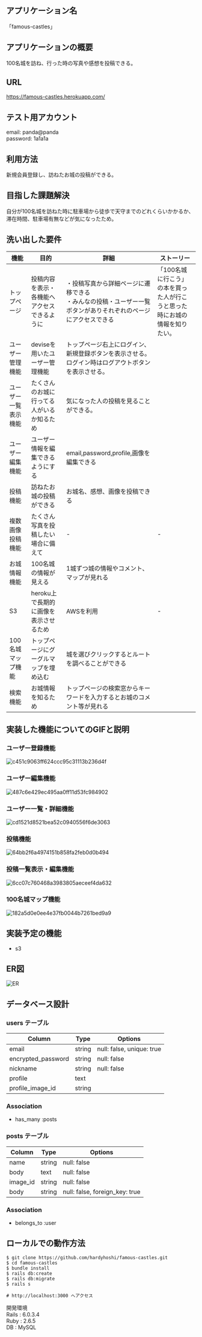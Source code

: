## アプリケーション名
「famous-castles」

## アプリケーションの概要
100名城を訪ね、行った時の写真や感想を投稿できる。

## URL
https://famous-castles.herokuapp.com/

## テスト用アカウント
email: panda@panda  
password: 1a1a1a

## 利用方法
新規会員登録し、訪ねたお城の投稿ができる。

## 目指した課題解決
自分が100名城を訪ねた時に駐車場から徒歩で天守までのどれくらいかかるか、滞在時間、駐車場有無などが気になったため。

## 洗い出した要件
機能|目的|詳細|ストーリー
-|-|-|-
トップページ|投稿内容を表示・各機能へアクセスできるように|・投稿写真から詳細ページに遷移できる<br>・みんなの投稿・ユーザー一覧ボタンがありそれぞれのページにアクセスできる|「100名城に行こう」の本を買った人が行こうと思った時にお城の情報を知りたい。
ユーザー管理機能|deviseを用いたユーザー管理機能|トップページ右上にログイン、新規登録ボタンを表示させる。ログイン時はログアウトボタンを表示させる。|
ユーザー一覧表示機能|たくさんのお城に行ってる人がいるか知るため|気になった人の投稿を見ることができる。|
ユーザー編集機能|ユーザー情報を編集できるようにする|email,password,profile,画像を編集できる|
投稿機能|訪ねたお城の投稿ができる|お城名、感想、画像を投稿できる|
複数画像投稿機能|たくさん写真を投稿したい場合に備えて|-|-
お城情報機能|100名城の情報が見える|1城ずつ城の情報やコメント、マップが見れる|
S3|heroku上で長期的に画像を表示させるため|AWSを利用|-
100名城マップ機能|トップページにグーグルマップを埋め込む|城を選びクリックするとルートを調べることができる
検索機能|お城情報を知るため|トップページの検索窓からキーワードを入力するとお城のコメント等が見れる|


## 実装した機能についてのGIFと説明
### ユーザー登録機能
![c451c9063ff624ccc95c31113b236d4f](https://user-images.githubusercontent.com/75361827/107221821-7d311600-6a57-11eb-9c75-5ca84ceda663.gif)
### ユーザー編集機能
![487c6e429ec495aa0ff11d53fc984902](https://user-images.githubusercontent.com/75361827/107221982-b23d6880-6a57-11eb-8ef5-98dc8c1c7eed.gif)
### ユーザー一覧・詳細機能
![cd1521d8521bea52c0940556f6de3063](https://user-images.githubusercontent.com/75361827/107222200-f892c780-6a57-11eb-92bc-d0e72653d2de.gif)
### 投稿機能
![64bb2f6a4974151b858fa2feb0d0b494](https://user-images.githubusercontent.com/75361827/107222070-cd0fdd00-6a57-11eb-92f8-013635a6e868.gif)
### 投稿一覧表示・編集機能
![6cc07c760468a3983805aeceef4da632](https://user-images.githubusercontent.com/75361827/107222324-1d873a80-6a58-11eb-8d6e-3ba9993f5e63.gif)
### 100名城マップ機能
![182a5d0e0ee4e37fb0044b7261bed9a9](https://user-images.githubusercontent.com/75361827/107223546-a652a600-6a59-11eb-950a-a89822845b73.gif)

## 実装予定の機能
- s3

## ER図
![ER](https://user-images.githubusercontent.com/75361827/106983486-52219a80-67a9-11eb-99bc-a24778b9b9b5.png)

## データベース設計

### users テーブル
| Column             | Type   | Options     |
| ------------------ | ------ | ----------- |
| email              | string | null: false, unique: true |
| encrypted_password | string | null: false |
| nickname           | string | null: false |
| profile            | text   |             |
| profile_image_id   | string |             |

### Association
- has_many :posts

### posts テーブル
| Column             | Type   | Options     |
| ------------------ | ------ | ----------- |
| name               | string | null: false |
| body               | text   | null: false |
| image_id           | string | null: false |
| body               | string | null: false, foreign_key: true |

### Association
- belongs_to :user

## ローカルでの動作方法
```
$ git clone https://github.com/hardyhoshi/famous-castles.git
$ cd famous-castles
$ bundle install
$ rails db:create
$ rails db:migrate
$ rails s

# http://localhost:3000 へアクセス
```
開発環境  
Rails : 6.0.3.4  
Ruby  : 2.6.5  
DB    : MySQL